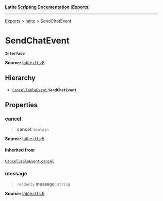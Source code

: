 [**Latite Scripting Documentation**](../../README.md) ([**Exports**](../../exports.md))

---

[Exports](../../exports.md) > [latite](../index.md) > SendChatEvent

# SendChatEvent

**`Interface`**

**Source:** [latite.d.ts:8](https://github.com/LatiteScripting/latitescripting.github.io/blob/d29f363/definitions/latite.d.ts#L8)

## Hierarchy

- [`CancellableEvent`](interface.CancellableEvent.md).**`SendChatEvent`**

## Properties

### cancel

> **cancel**: `boolean`

**Source:** [latite.d.ts:5](https://github.com/LatiteScripting/latitescripting.github.io/blob/d29f363/definitions/latite.d.ts#L5)

#### Inherited from

[`CancellableEvent`](interface.CancellableEvent.md).[`cancel`](interface.CancellableEvent.md#cancel)

### message

> `readonly` **message**: `string`

**Source:** [latite.d.ts:9](https://github.com/LatiteScripting/latitescripting.github.io/blob/d29f363/definitions/latite.d.ts#L9)

